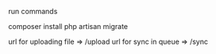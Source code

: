 run commands

composer install
php artisan migrate

url for uploading file =>  /upload
url for sync in queue =>  /sync
